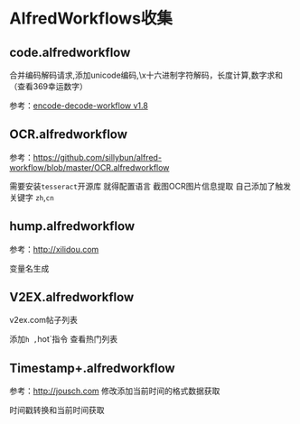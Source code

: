 # AlfredWorkflows收集

## code.alfredworkflow

合并编码解码请求,添加unicode编码,\x十六进制字符解码，长度计算,数字求和（查看369幸运数字）
 
参考：<a href="https://github.com/willfarrell/alfred-encode-decode-workflow">encode-decode-workflow v1.8</a>



## OCR.alfredworkflow
  
  参考：<a href="https://github.com/sillybun/alfred-workflow/blob/master/OCR.alfredworkflow">https://github.com/sillybun/alfred-workflow/blob/master/OCR.alfredworkflow</a>
  
  需要安装`tesseract`开源库 就得配置语言
  截图OCR图片信息提取 自己添加了触发关键字 `zh`,`cn`
  
  
## hump.alfredworkflow
 
 参考：http://xilidou.com
 
 变量名生成
 
 ## V2EX.alfredworkflow 
 
 v2ex.com帖子列表
 
  添加`h ,`hot`指令 查看热门列表
  

 ## Timestamp+.alfredworkflow 
 
 参考：http://jousch.com
 修改添加当前时间的格式数据获取
 
 时间戳转换和当前时间获取
 
 

 
 
 
 


  

  
  